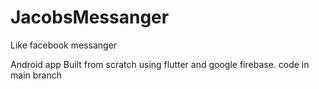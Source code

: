 # JacobsMessanger
Like facebook messanger


Android app Built from scratch using flutter and google firebase.
code in main branch
